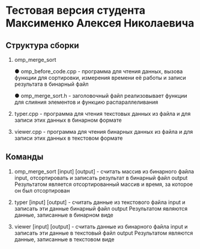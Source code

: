 ﻿# Тестовая версия студента Максименко Алексея Николаевича

## Структура сборки

1) omp_merge_sort

    ● omp_before_code.cpp - программа для чтения данных, вызова функции для сортировки, измерения времени её работы и записи результата в бинарный файл

    ● omp_merge_sort.h - заголовочный файл реализовывает функции для слияния элементов и функцию распараллеливания

2) typer.cpp - программа для чтения текстовых данных из файла и для записи этих данных в бинарном формате

3) viewer.cpp - программа для чтения бинарных данных из файла и для записи этих данных в текстовом формате
## Команды

1) omp_merge_sort [input] [output] - считать массив из бинарного файла input, отсортировать и записать результат в бинарный файл output
Результатом является отсортированный массив и время, за которое он был отсортирован

2) typer [input] [output] - считать данные из текстового файла input и записать эти данные бинарный файл output
Результатом являются данные, записанные в бинарном виде

3) viewer [input] [output] - считать данные из бинарного файла input и записать эти данные в текстовый файл output
Результатом являются данные, записанные в текстовом виде